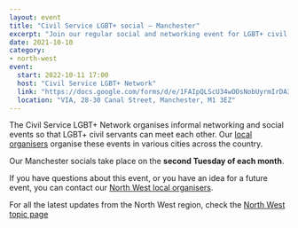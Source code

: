 ```yaml
---
layout: event
title: "Civil Service LGBT+ social – Manchester"
excerpt: "Join our regular social and networking event for LGBT+ civil servants based in and around Manchester."
date: 2021-10-10
category: 
- north-west
event:
  start: 2022-10-11 17:00
  host: "Civil Service LGBT+ Network"
  link: "https://docs.google.com/forms/d/e/1FAIpQLScU34wOOsNobUyrmIrDA3mST3I-HOLTm8zTf-gKqbUimSmReA/viewform?usp=sf_link"
  location: "VIA, 28-30 Canal Street, Manchester, M1 3EZ"
---
```


The Civil Service LGBT+ Network organises informal networking and social events so that LGBT+ civil servants can meet each other. Our [local organisers](/team) organise these events in various cities across the country.

Our Manchester socials take place on the **second Tuesday of each month**. 

If you have questions about this event, or you have an idea for a future event, you can contact our [North West local organisers](mailto:northwest@civilservice.lgbt).

For all the latest updates from the North West region, check the [North West topic page](/topic/north-west)
